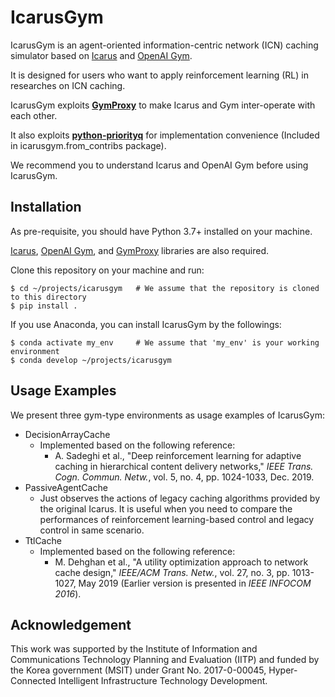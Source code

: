 # IcarusGym

IcarusGym is an agent-oriented information-centric network (ICN) caching simulator based on 
[Icarus](https://icarus-sim.github.io) and [OpenAI Gym](https://gym.openai.com/). 

It is designed for users who want to apply reinforcement learning (RL) in researches on ICN caching. 

IcarusGym exploits **[GymProxy](https://github.com/etri/GymProxy)** to make Icarus and Gym inter-operate with each 
other. 

It also exploits **[python-priorityq](https://github.com/elplatt/python-priorityq)** for implementation 
convenience (Included in icarusgym.from_contribs package).

We recommend you to understand Icarus and OpenAI Gym before using IcarusGym. 

## Installation

As pre-requisite, you should have Python 3.7+ installed on your machine. 

[Icarus](https://icarus-sim.github.io), [OpenAI Gym](https://gym.openai.com/), and 
[GymProxy](https://github.com/etri/GymProxy) libraries are also required. 

Clone this repository on your machine and run: 
    
    $ cd ~/projects/icarusgym   # We assume that the repository is cloned to this directory
    $ pip install . 

If you use Anaconda, you can install IcarusGym by the followings:

    $ conda activate my_env     # We assume that 'my_env' is your working environment
    $ conda develop ~/projects/icarusgym

## Usage Examples

We present three gym-type environments as usage examples of IcarusGym: 
- DecisionArrayCache
    - Implemented based on the following reference: 
        - A. Sadeghi et al., "Deep reinforcement learning for adaptive caching in hierarchical content delivery 
        networks," *IEEE Trans. Cogn. Commun. Netw.*, vol. 5, no. 4, pp. 1024-1033, Dec. 2019.
- PassiveAgentCache
    - Just observes the actions of legacy caching algorithms provided by the original Icarus. It is useful when you 
    need to compare the performances of reinforcement learning-based control and legacy control in same scenario.
- TtlCache
    - Implemented based on the following reference: 
        - M. Dehghan et al., "A utility optimization approach to network cache design," *IEEE/ACM Trans. Netw.*, vol. 27, 
        no. 3, pp. 1013-1027, May 2019 (Earlier version is presented in *IEEE INFOCOM 2016*).

## Acknowledgement

This work was supported by the Institute of Information and Communications Technology Planning and Evaluation (IITP)
and funded by the Korea government (MSIT) under Grant No. 2017-0-00045, Hyper-Connected Intelligent Infrastructure
Technology Development. 
